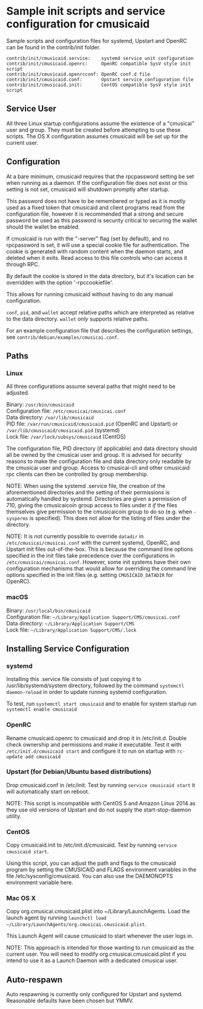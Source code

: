 Sample init scripts and service configuration for cmusicaid
==========================================================

Sample scripts and configuration files for systemd, Upstart and OpenRC
can be found in the contrib/init folder.

    contrib/init/cmusicaid.service:    systemd service unit configuration
    contrib/init/cmusicaid.openrc:     OpenRC compatible SysV style init script
    contrib/init/cmusicaid.openrcconf: OpenRC conf.d file
    contrib/init/cmusicaid.conf:       Upstart service configuration file
    contrib/init/cmusicaid.init:       CentOS compatible SysV style init script

Service User
---------------------------------

All three Linux startup configurations assume the existence of a "cmusicai" user
and group.  They must be created before attempting to use these scripts.
The OS X configuration assumes cmusicaid will be set up for the current user.

Configuration
---------------------------------

At a bare minimum, cmusicaid requires that the rpcpassword setting be set
when running as a daemon.  If the configuration file does not exist or this
setting is not set, cmusicaid will shutdown promptly after startup.

This password does not have to be remembered or typed as it is mostly used
as a fixed token that cmusicaid and client programs read from the configuration
file, however it is recommended that a strong and secure password be used
as this password is security critical to securing the wallet should the
wallet be enabled.

If cmusicaid is run with the "-server" flag (set by default), and no rpcpassword is set,
it will use a special cookie file for authentication. The cookie is generated with random
content when the daemon starts, and deleted when it exits. Read access to this file
controls who can access it through RPC.

By default the cookie is stored in the data directory, but it's location can be overridden
with the option '-rpccookiefile'.

This allows for running cmusicaid without having to do any manual configuration.

`conf`, `pid`, and `wallet` accept relative paths which are interpreted as
relative to the data directory. `wallet` *only* supports relative paths.

For an example configuration file that describes the configuration settings,
see `contrib/debian/examples/cmusicai.conf`.

Paths
---------------------------------

### Linux

All three configurations assume several paths that might need to be adjusted.

Binary:              `/usr/bin/cmusicaid`  
Configuration file:  `/etc/cmusicai/cmusicai.conf`  
Data directory:      `/var/lib/cmusicaid`  
PID file:            `/var/run/cmusicaid/cmusicaid.pid` (OpenRC and Upstart) or `/var/lib/cmusicaid/cmusicaid.pid` (systemd)  
Lock file:           `/var/lock/subsys/cmusicaid` (CentOS)  

The configuration file, PID directory (if applicable) and data directory
should all be owned by the cmusicai user and group.  It is advised for security
reasons to make the configuration file and data directory only readable by the
cmusicai user and group.  Access to cmusicai-cli and other cmusicaid rpc clients
can then be controlled by group membership.

NOTE: When using the systemd .service file, the creation of the aforementioned
directories and the setting of their permissions is automatically handled by
systemd. Directories are given a permission of 710, giving the cmusicaicoin group
access to files under it _if_ the files themselves give permission to the
cmusicaicoin group to do so (e.g. when `-sysperms` is specified). This does not allow
for the listing of files under the directory.

NOTE: It is not currently possible to override `datadir` in
`/etc/cmusicai/cmusicai.conf` with the current systemd, OpenRC, and Upstart init
files out-of-the-box. This is because the command line options specified in the
init files take precedence over the configurations in
`/etc/cmusicai/cmusicai.conf`. However, some init systems have their own
configuration mechanisms that would allow for overriding the command line
options specified in the init files (e.g. setting `CMUSICAID_DATADIR` for
OpenRC).

### macOS

Binary:              `/usr/local/bin/cmusicaid`  
Configuration file:  `~/Library/Application Support/CMS/cmusicai.conf`  
Data directory:      `~/Library/Application Support/CMS`  
Lock file:           `~/Library/Application Support/CMS/.lock`  

Installing Service Configuration
-----------------------------------

### systemd

Installing this .service file consists of just copying it to
/usr/lib/systemd/system directory, followed by the command
`systemctl daemon-reload` in order to update running systemd configuration.

To test, run `systemctl start cmusicaid` and to enable for system startup run
`systemctl enable cmusicaid`

### OpenRC

Rename cmusicaid.openrc to cmusicaid and drop it in /etc/init.d.  Double
check ownership and permissions and make it executable.  Test it with
`/etc/init.d/cmusicaid start` and configure it to run on startup with
`rc-update add cmusicaid`

### Upstart (for Debian/Ubuntu based distributions)

Drop cmusicaid.conf in /etc/init.  Test by running `service cmusicaid start`
it will automatically start on reboot.

NOTE: This script is incompatible with CentOS 5 and Amazon Linux 2014 as they
use old versions of Upstart and do not supply the start-stop-daemon utility.

### CentOS

Copy cmusicaid.init to /etc/init.d/cmusicaid. Test by running `service cmusicaid start`.

Using this script, you can adjust the path and flags to the cmusicaid program by
setting the CMUSICAID and FLAGS environment variables in the file
/etc/sysconfig/cmusicaid. You can also use the DAEMONOPTS environment variable here.

### Mac OS X

Copy org.cmusicai.cmusicaid.plist into ~/Library/LaunchAgents. Load the launch agent by
running `launchctl load ~/Library/LaunchAgents/org.cmusicai.cmusicaid.plist`.

This Launch Agent will cause cmusicaid to start whenever the user logs in.

NOTE: This approach is intended for those wanting to run cmusicaid as the current user.
You will need to modify org.cmusicai.cmusicaid.plist if you intend to use it as a
Launch Daemon with a dedicated cmusicai user.

Auto-respawn
-----------------------------------

Auto respawning is currently only configured for Upstart and systemd.
Reasonable defaults have been chosen but YMMV.
